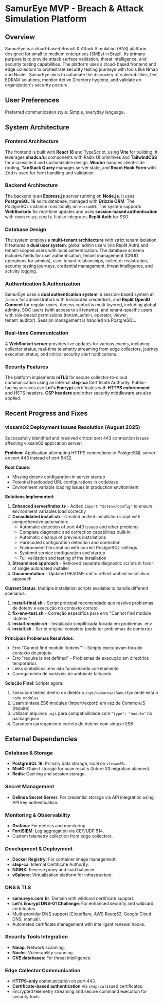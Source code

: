 # SamurEye MVP - Breach & Attack Simulation Platform

## Overview
SamurEye is a cloud-based Breach & Attack Simulation (BAS) platform designed for small to medium enterprises (SMEs) in Brazil. Its primary purpose is to provide attack surface validation, threat intelligence, and security testing capabilities. The platform uses a cloud-based frontend and edge collectors to orchestrate security testing journeys with tools like Nmap and Nuclei. SamurEye aims to automate the discovery of vulnerabilities, test EDR/AV solutions, monitor Active Directory hygiene, and validate an organization's security posture.

## User Preferences
Preferred communication style: Simple, everyday language.

## System Architecture

### Frontend Architecture
The frontend is built with **React 18** and TypeScript, using **Vite** for building. It leverages **shadcn/ui** components with Radix UI primitives and **TailwindCSS** for a consistent and customizable design. **Wouter** handles client-side routing, **TanStack Query** manages server state, and **React Hook Form** with Zod is used for form handling and validation.

### Backend Architecture
The backend is an **Express.js** server running on **Node.js**. It uses **PostgreSQL 16** as its database, managed with **Drizzle ORM**. The PostgreSQL instance runs locally on `vlxsam03`. The system supports **WebSockets** for real-time updates and uses **session-based authentication** with `connect-pg-simple`. It also integrates **Replit Auth** for SSO.

### Database Design
The system employs a **multi-tenant architecture** with strict tenant isolation. It features a **dual user system**: global admin users (via Replit Auth) and tenant-scoped users with local authentication. The database schema includes fields for user authentication, tenant management (CRUD operations for admins), user-tenant relationships, collector registration, security testing journeys, credential management, threat intelligence, and activity logging.

### Authentication & Authorization
SamurEye uses a **dual authentication system**: a session-based system at `/admin` for administrators with hardcoded credentials, and **Replit OpenID Connect** for regular users. Access control is multi-layered, including global admins, SOC users (with access to all tenants), and tenant-specific users with role-based permissions (tenant_admin, operator, viewer, tenant_auditor). Session management is handled via PostgreSQL.

### Real-time Communication
A **WebSocket server** provides live updates for various events, including collector status, real-time telemetry streaming from edge collectors, journey execution status, and critical security alert notifications.

### Security Features
The platform implements **mTLS** for secure collector-to-cloud communication using an internal **step-ca** Certificate Authority. Public-facing services use **Let's Encrypt** certificates with **HTTPS enforcement** and HSTS headers. **CSP headers** and other security middleware are also applied.

## Recent Progress and Fixes

### vlxsam02 Deployment Issues Resolution (August 2025)
Successfully identified and resolved critical port 443 connection issues affecting vlxsam02 application server:

**Problem**: Application attempting HTTPS connections to PostgreSQL server on port 443 instead of port 5432.

**Root Cause**: 
- Missing dotenv configuration in server startup
- Potential hardcoded URL configurations in codebase
- Environment variable loading issues in production environment

**Solutions Implemented**:
1. **Enhanced server/index.ts** - Added `import "dotenv/config"` to ensure environment variables load correctly
2. **Consolidated install.sh** - Created unified installation script with comprehensive automation:
   - Automatic detection of port 443 issues and other problems
   - Complete diagnostic and correction capabilities built-in
   - Automatic cleanup of previous installations
   - Hardcoded configuration detection and correction
   - Environment file creation with correct PostgreSQL settings
   - Systemd service configuration and startup
   - Full validation and testing of the installation
3. **Streamlined approach** - Removed separate diagnostic scripts in favor of single automated installer
4. **Documentation** - Updated README.md to reflect unified installation approach

**Current Status**: Multiple installation scripts available to handle different scenarios:

1. **install-final.sh** - Script principal recomendado que resolve problemas de dotenv e execução no contexto correto
2. **fix-env-test.sh** - Correção específica para erro "Cannot find module 'dotenv'"  
3. **install-simple.sh** - Instalação simplificada focada em problemas .env
4. **install.sh** - Script original completo (pode ter problemas de contexto)

**Principais Problemas Resolvidos**:
- Erro "Cannot find module 'dotenv'" - Scripts executavam fora do contexto do projeto
- Erro "require is not defined" - Problemas de execução em diretórios temporários
- Links simbólicos .env não funcionando corretamente
- Carregamento de variáveis de ambiente falhando

**Solução Final**: Scripts agora:
1. Executam testes dentro do diretório `/opt/samureye/SamurEye` onde está o `node_modules`
2. Usam sintaxe ES6 modules (import/export) em vez de CommonJS (require)
3. Utilizam arquivos `.mjs` para compatibilidade com `"type": "module"` no package.json
4. Garantem carregamento correto do dotenv com sintaxe ES6

## External Dependencies

### Database & Storage
- **PostgreSQL 16**: Primary data storage, local on `vlxsam03`.
- **MinIO**: Object storage for scan results (future S3 migration planned).
- **Redis**: Caching and session storage.

### Secret Management
- **Delinea Secret Server**: For credential storage via API integration using API key authentication.

### Monitoring & Observability
- **Grafana**: For metrics and monitoring.
- **FortiSIEM**: Log aggregation via CEF/UDP 514.
- Custom telemetry collection from edge collectors.

### Development & Deployment
- **Docker Registry**: For container image management.
- **step-ca**: Internal Certificate Authority.
- **NGINX**: Reverse proxy and load balancer.
- **vSphere**: Virtualization platform for infrastructure.

### DNS & TLS
- **samureye.com.br**: Domain with wildcard certificate support.
- **Let's Encrypt DNS-01 Challenge**: For enhanced security and wildcard certificates.
- Multi-provider DNS support (Cloudflare, AWS Route53, Google Cloud DNS, manual).
- Automated certificate management with intelligent renewal hooks.

### Security Tools Integration
- **Nmap**: Network scanning.
- **Nuclei**: Vulnerability scanning.
- **CVE databases**: For threat intelligence.

### Edge Collector Communication
- **HTTPS-only** communication on port 443.
- **Certificate-based authentication** via `step-ca` issued certificates.
- Encrypted telemetry streaming and secure command execution for security tools.